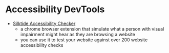# Accessibility DevTools
- [Silktide Accessibility Checker](https://chromewebstore.google.com/detail/silktide-accessibility-ch/mpobacholfblmnpnfbiomjkecoojakah)
    - a chrome browser extension that simulate what a person with visual impairment might hear as they are browsing a website
    - you can use it to test your website against over 200 website accessibility checks 
